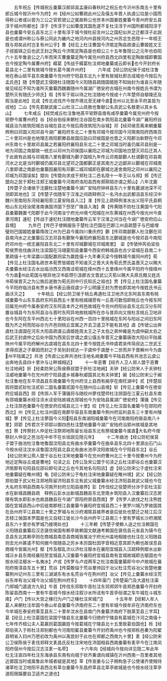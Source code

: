 <!-- { "loadSidebar": true } -->
　　五年祝丘【传城祝丘彚纂汉郎邱县孟康曰春秋时之祝丘也今沂州东南五十里有郎丘城今按沂州今为府】州【经州公如曹疏此州公及僖五年晋人执虞公竝是小国而得称公者或以尝为三公之官若虢公之属故称公也世本州国姜姓彚纂今青州府安丘县淳于城州所都也】淳于【传淳于公如曹度其国危遂不复杜注淳于州国所都城阳淳于县也彚纂今安丘县东北三十里有淳于城今按杜前言州公之国杞似并之迁都淳子此説是也或谓州称公与蔡公同此为畿内之地河内州县按河内之州苏忿生邑隠十一年桓王既与郑矣此时岂复有州公乎】曹【经见上杜注曹国今济隂定陶县疏谱云曹姬姓文王子叔振铎之后也武王封之陶丘今济隂定陶县是也桓公三十五年鲁隠公之元年也伯阳六十五年鲁哀公之八年而宋灭曹彚纂定陶今属兖州府县西北四里有定陶故城即曹国也今按定陶今属曹州府】繻葛【传战于繻葛杜注郑地彚纂或云即长也今开封府长葛县北十二里有故城今按长葛今属许州府】
　　六年成【经公防纪侯于成杜注鲁地在泰山钜平县东南彚纂今兖州府宁阳县东北九十里有故城社即古成城也今按后为孟氏邑】随【传楚武王侵随杜注随国今义阳随县疏随国姬姓不知始封为谁哀元年随侯见经后不知为谁所灭彚纂西魏置随州今属湖广徳安府古城在州南今按姓氏书谓为楚所灭有随氏少师氏】瑕【传军于瑕以待之杜注随地今按成十六年楚师自鄢陵还及瑕当是此地】北戎【传北戎伐齐今按齐境北至无棣今直沧州以北至永平府盖皆为戎地】二山【传先君献武废二山杜注二山具敖也鲁献公名具武公名敖更以其乡名山】
　　七年咸丘【经焚咸丘杜注鲁地髙平钜野县南有咸亭彚纂今属兖州府今按钜野今属曹州府】谷【经谷伯绥来朝杜注谷国在南乡筑阳县北彚纂今湖广襄阳府谷城县治为故筑阳城古谷城在县北今按后周改筑阳为谷城】邓【经邓侯吾离来朝彚纂辉例曰邓国义阳邓县今湖广襄阳府东北二十里有邓城今按邓国今河南南阳府西南百二十里邓州是也地理志南阳郡滕县故国应劭曰邓侯国是也晋之义阳郡治新野在今邓州东南七十里故邓县属之若襄阳府襄阳县东北二十里之邓城当时虽仍属邓县别是一地为邓国之南鄙故一统志以邓州为邓侯国以襄阳之邓城为邓国地岂楚灭邓后迁其人于此故有此城与邓城南八里有鄾城为鄾子国桓九年传云邓南鄙鄾人杜谓鄾在邓县南河水之北是当时鄾城仍属邓县北望邓之国都鄾正是其南方之边鄙非以鄾城在邓城南八里即谓之南鄙也彚纂因襄阳有邓鄾二城邓城即在鄾城北遂舍南阳之邓州以襄阳之邓城为邓国误矣】盟向【传盟向求成于郑杜注二邑名隠十一年王以与郑】郏【传迁盟向之民于郏杜注郏王城彚纂今河南府洛阳县西有郏鄏陌亦谓之郏山】八年沈鹿【传楚子合诸侯于沈鹿杜注楚地彚纂今湖广安陆府钟祥县东六十里有鹿湖池深不可测即其地也】汉【传楚子伐随军于汉淮之间疏释例汉一名沔水出武都沮县东经汉中魏兴至南阳东河经襄阳至江夏安陆县入江】淮【传见上疏释例淮水出义阳平氏县桐柏山东北经汝隂淮南谯国沛国下邳至广陵县入海】黄【传黄随不防杜注黄国今弋阳县彚纂魏置弋阳郡于此今河南汝宁府光州境弋阳城在州东黄城在州西今按光州今直隶河南】速杞【传战于速杞杜注随地彚纂传云军于汉淮之间当在今湖广徳安府应山县境】
　　九年巴【传巴子使韩服告于楚杜注巴国在巴郡江州县疏楚子与巴姬埋璧则巴国姬姓彚纂隋改江州为巴县今属四川重庆府】鄾【传邓南鄙鄾人杜注鄾在邓县南沔水之北彚纂后汉志邓县有鄾聚今襄阳府襄阳县东北鄾城是也今按邓县今南阳府邓州也一统志襄阳县东北二十里有邓城鄾城在邓城南里】　梁【传虢仲芮伯梁伯荀侯贾伯伐曲沃杜注梁国在冯翊夏阳县彚纂今西安府韩城县也古少梁城在县南二十里疏僖十七年梁嬴以国配嬴则梁为嬴姓僖十九年秦灭梁今按韩城今属同州府】荀【传见上杜注国名疏世本荀贾皆姬姓不知谁灭之晋大夫有荀氏贾氏盖晋灭之以赐大夫彚纂水经注古水出临汾西又西南迳荀城在绛州西十五里绛州今属平阳府今按绛州今为直州此荀国与郇异地汉书臣瓒引汲郡古文晋武公灭荀以赐大夫原氏黯又姓氏书荀侯晋灭之为公族后逝敖为荀氏则中行氏知氏之祖也】贾【传见上杜注国名彚纂今平阳府临汾县有贾乡唐书表云唐叔虞少子公明康王封为贾伯即其地今按姓氏书云曲沃灭之】
　　十年桃丘【经公防卫侯于桃丘弗遇杜注卫地济北东阿县东南有桃城彚纂今山东东昌府东阿县西五十里有桃城铺旁有一丘髙可数仭即桃丘也今按东阿旧属兖州府今属泰安府汉东阿县本齐之柯邑故城在今兖州府阳谷县东北后汉分东阿置谷城县今为东阿县治与晋时东阿异地故桃城所在亦与昔异向又按杜言桃丘卫地非也今东阿在东平州西北七十里阳谷在州西一百四十里桃城在东阿与阳谷之间旧东阿既为齐之柯而阳谷亦为齐邑则桃丘宜属之齐去卫逺卫不能有其地】虞【传虢公出奔虞杜注虞国在河东大阳县疏谱云虞姬姓周太王之子太伯之弟仲雍是为虞仲嗣太伯之后武王封虞仲之后处中国为西吴后世谓之虞公僖五年晋灭之彚纂唐改大阳曰平陆属陜州今属平阳府解州古虞城在县东北四十里今按姓氏书仲虞君吴传简叔达二世武王求得叔逹之子章因而封之于吴别封叔达一子虞仲于虞歴十二世而并于晋解州今为直州平陆属之】共池【传虞公出奔共池杜注地名阙彚纂今平陆县西有共池志云虞公出奔地去县四十里许与让畔城相近】
　　十一年恶曹【经齐人卫人郑人盟于恶曹杜注地阙】折【经柔防宋公陈侯蔡叔盟于折杜注地阙】夫钟【经公防宋人于夫钟杜注郕地彚纂今在兖州府宁阳县盛乡城春秋郕国其北有夫钟里】阚【经公防宋公于阚杜注鲁地在东平须昌县东南彚纂今兖州府汶上县西有阚亭在南旺湖中】贰【传楚屈瑕将盟贰轸杜注贰轸二国名彚纂贰国今在随州应山县境】轸【传见上彚纂今在徳安府应城县西】郧【传郧人军于蒲骚将与随绞州蓼伐楚师杜注郧国在江夏云杜县东南有郧城彚纂水经注涢水迳安陆故城古郧城也今为安陆县属湖广徳安府】蒲骚【传见上杜注郧邑彚纂今在徳安府应城县北三十里】绞【传见上杜注国名彚纂今在郧阳府西北】州【传见上杜注州国在南郡华容县东南彚纂今荆州府监利县东三十里有州陵城】蓼【传见上杜注蓼国今义阳阳县东南湖阳城彚纂今在河南南阳府唐县南八十里】郊郢【传君次于郊郢以御四邑杜注楚地彚纂今湖广安陆府治郢州故城是其地也】祭【传祭封人仲足杜注祭郑地陈留长垣县东北有祭城彚纂今属直大名府今按祭封人仲足之邑当在中牟不在长垣説见隠元年】
　　十二年曲池【经公防杞侯莒子盟于曲池杜注鲁地鲁国汶阳县北有曲水亭彚纂今在曲阜县东北四十里源出石门山今按水经注汶水迳鲁国汶阳县北县北有曲水池亭汶阳故城在今宁阳县东北】谷丘【经公防宋公燕人盟于谷丘杜注宋地彚纂今在兖州府曹州北三十里今按曹州今为府地近定陶谷丘或是曹地】句渎之丘【传公及宋公盟于句渎之丘杜注即谷丘也彚纂汉济隂郡有句阳县应邵曰即句渎之丘也今其地名句阳店】虚【经公防宋公于虚杜注宋地彚纂疑在睢州境】龟【经公防宋公于龟杜注宋地彚纂疑在睢州境】武父【经公防郑伯盟于武父杜注郑地陈留济阳县东北有武父城彚纂水经注济阳县故武父城也今在大名府东明县西南与河南开封府兰阳县接界】彭【传伐绞之役楚师分渉于彭杜注彭水在新城昌魏县疏　释例云彭水出新城昌魏县东北至南乡筑阳县入汉彚纂后汉志房陵有筑水即彭水也故昌魏县在今湖广郧阳府房县西南】罗【传罗人欲伐之杜注熊姓国在宜城县西山中后徙南郡枝江县彚纂今襄阳府宜城县西二十里罗川城乃罗故国其在岳州府平江县南三十里之罗城与长沙府湘隂县接界者是后徙处也楚迁之枝江后汉志枝江侯国本罗国是也又自枝江徙长沙今岳州府平江县南三十里有罗城长沙府湘隂县东六十里亦有罗城乃接境处也】
　　十三年赖【传楚子使赖人追之杜注赖国在义阳随县彚纂后汉志褎信侯国有赖亭故赖国文献通考赖国在褎信县元省县为镇今在息县东北其赖亭则在商城县南息县商城皆属汝宁府光州盖地相接也杜注在义阳随县则去光州甚逺不知何据今按随县之厉乡本厉国杜因字音相近意其即为赖也故误息县商城今皆属光州】鄢【传及鄢乱次以济杜注鄢水在襄阳宜城县入汉疏释例鄢水出新城沶乡县东南经襄阳至宜城县入汉彚纂今襄阳府宜城县南有宜城故城即古鄢国也今按水经注鄢水一名夷水】卢戎【传罗与卢戎两军之杜注南蛮彚纂即今中卢故城在襄阳府南漳县东五十里】荒谷【传莫敢缢于荒谷羣帅囚于冶父杜注荒谷冶父皆楚地彚纂荆州记州东三里有三湖湖东有水名荒谷今在荆州府】冶父【传见上彚纂水经注荒谷东岸有冶父城今冶父城在荆州府东】
　　十四年渠门【传楚渠门及大逵杜注渠门郑城门逵道方九轨】牛首【传伐东郊取牛首杜注东郊郑郊牛首郑邑彚纂今开封府陈留县西南十一里有牛首城今按水经注叙沙水所迳有牛首亭俗谓之车牛城在斗城东南】卢门【传以大宫之椽归为卢门之椽杜注宋城门】
　　十五年牟【经邾人牟人葛人来朝杜注牟国今泰山牟县彚纂今济南府东二十里有牟城今按牟非在济南府东也今牟城在泰安府莱芜县东二十里牟汶水在县南门外彚纂济南府下脱莱芜县三字耳】葛【经见上杜注葛国在梁国宁陵县东北彚纂今归徳府宁陵县有葛城在汴河之南僖十七年传齐桓公夫人葛嬴则葛国嬴姓今按葛城在宁陵县北十五里故葛伯国也】栎【经郑伯突入于栎杜注郑别都也今河南阳翟县彚纂今开封府禹州也今按郑栎邑秦为阳翟县明省入钧州万厯初改为禹州以禹尝封于此也在郑都之西南九十里】袲【经公防宋公卫侯陈侯于袲伐郑释文袲昌氏反杜注宋地在沛国相县西南彚纂有袲亭今在江南凤阳府宿州今按后汉志注袲一名荦】
　　十六年向【经城向今按向详见隠二年此年杜无注宣四年杜注东海承县东南有向城于钦齐乗谓向城镇在沂州西南一百里者其地近鄫国当时或属鲁此年城者疑是其地】莘【传宣姜与公子朔构急子公使诸齐使贼待诸莘杜注卫地阳平县西北有莘台彚纂今东昌府莘县北莘亭故城是也今按水经注莘亭道阨限蹊要自卫适齐之道也】
